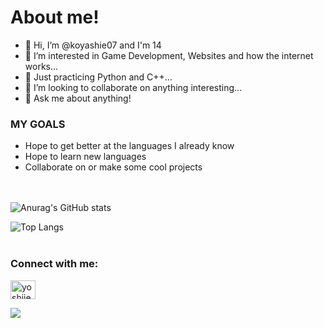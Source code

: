 About me!
==========

- 👋 Hi, I’m @koyashie07 and I'm 14
- 👀 I’m interested in Game Development, Websites and how the internet works...
- 🌱 Just practicing Python and C++...
- 💞️ I’m looking to collaborate on anything interesting...
- 💬 Ask me about anything!




### MY GOALS ###

 - Hope to get better at the languages I already know
 - Hope to learn new languages
 - Collaborate on or make some cool projects


<br/><br/>
![Anurag's GitHub stats](https://github-readme-stats.vercel.app/api?username=koyashie07&theme=tokyonight&show_icons=true)

![Top Langs](https://github-readme-stats.vercel.app/api/top-langs/?username=koyashie07&layout=compact&theme=tokyonight)
<br/><br/>

<h3 align="left">Connect with me:</h3>
<p align="left">
<a href="https://instagram.com/yoshiiee._" target="blank"><img align="center" src="https://raw.githubusercontent.com/rahuldkjain/github-profile-readme-generator/master/src/images/icons/Social/instagram.svg" alt="yoshiiee._" height="30" width="40" /></a>
</p> 
<img src="https://discord-md-badge.vercel.app/api/shield/759572246359441409"/>
